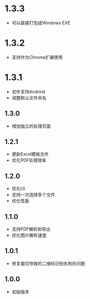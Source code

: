 # 1.3.3
  + 可以直接打包成Windows EXE
# 1.3.2
  + 支持作为Chrome扩展使用

# 1.3.1
  + 初步支持Android
  + 调整默认文件命名

## 1.3.0
  + 增加独立的处理页面

## 1.2.1
  + 更新Excel模板文件
  + 优化PDF处理效率
  
## 1.2.0
  + 优化UI
  + 支持一次选择多个文件
  + 优化性能

## 1.1.0
  + 支持PDF解析和导出
  + 优化图片解析速度

## 1.0.1
  + 修复裁切导致的二维码识别失败的问题

## 1.0.0
  + 初始版本 
